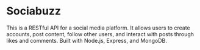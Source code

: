 # Sociabuzz
This is a RESTful API for a social media platform. It allows users to create accounts, post content, follow other users, and interact with posts through likes and comments. Built with Node.js, Express, and MongoDB.
